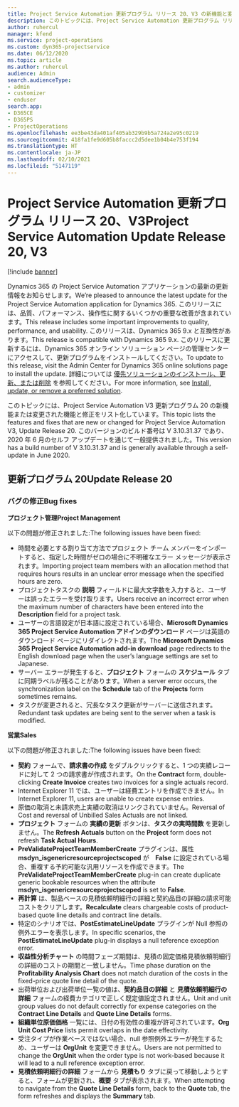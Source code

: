 ```yaml
---
title: Project Service Automation 更新プログラム リリース 20、V3 の新機能と変更点
description: このトピックには、Project Service Automation 更新プログラム リリース 20、V3 で利用可能な機能と修正をリスト化しています
author: ruhercul
manager: kfend
ms.service: project-operations
ms.custom: dyn365-projectservice
ms.date: 06/12/2020
ms.topic: article
ms.author: ruhercul
audience: Admin
search.audienceType:
- admin
- customizer
- enduser
search.app:
- D365CE
- D365PS
- ProjectOperations
ms.openlocfilehash: ee3be43da401af405ab329b9b5a724a2e95c0219
ms.sourcegitcommit: 418fa1fe9d605b8faccc2d5dee1b04b4e753f194
ms.translationtype: HT
ms.contentlocale: ja-JP
ms.lasthandoff: 02/10/2021
ms.locfileid: "5147119"
---
```

# <a name="project-service-automation-update-release-20-v3"></a><span data-ttu-id="29419-103">Project Service Automation 更新プログラム リリース 20、V3</span><span class="sxs-lookup"><span data-stu-id="29419-103">Project Service Automation Update Release 20, V3</span></span>

[!include [banner](../includes/psa-now-project-operations.md)]

<span data-ttu-id="29419-104">Dynamics 365 の Project Service Automation アプリケーションの最新の更新情報をお知らせします。</span><span class="sxs-lookup"><span data-stu-id="29419-104">We’re pleased to announce the latest update for the Project Service Automation application for Dynamics 365.</span></span> <span data-ttu-id="29419-105">このリリースには、品質、パフォーマンス、操作性に関するいくつかの重要な改善が含まれています。</span><span class="sxs-lookup"><span data-stu-id="29419-105">This release includes some important improvements to quality, performance, and usability.</span></span> <span data-ttu-id="29419-106">このリリースは、Dynamics 365 9.x と互換性があります。</span><span class="sxs-lookup"><span data-stu-id="29419-106">This release is compatible with Dynamics 365 9.x.</span></span> <span data-ttu-id="29419-107">このリリースに更新するには、Dynamics 365 オンライン ソリューション ページの管理センターにアクセスして、更新プログラムをインストールしてください。</span><span class="sxs-lookup"><span data-stu-id="29419-107">To update to this release, visit the Admin Center for Dynamics 365 online solutions page to install the update.</span></span> <span data-ttu-id="29419-108">詳細については [優先ソリューションのインストール、更新、または削除](https://docs.microsoft.com/power-platform/admin/install-remove-preferred-solution) を参照してください。</span><span class="sxs-lookup"><span data-stu-id="29419-108">For more information, see [Install, update, or remove a preferred solution](https://docs.microsoft.com/power-platform/admin/install-remove-preferred-solution).</span></span>

<span data-ttu-id="29419-109">このトピックには、Project Service Automation V3 更新プログラム 20 の新機能または変更された機能と修正をリスト化しています。</span><span class="sxs-lookup"><span data-stu-id="29419-109">This topic lists the features and fixes that are new or changed for Project Service Automation V3, Update Release 20.</span></span> <span data-ttu-id="29419-110">このバージョンのビルド番号は V 3.10.31.37 であり、2020 年 6 月のセルフ アップデートを通じて一般提供されました。</span><span class="sxs-lookup"><span data-stu-id="29419-110">This version has a build number of V 3.10.31.37 and is generally available through a self-update in June 2020.</span></span>

## <a name="update-release-20"></a><span data-ttu-id="29419-111">更新プログラム 20</span><span class="sxs-lookup"><span data-stu-id="29419-111">Update Release 20</span></span>

### <a name="bug-fixes"></a><span data-ttu-id="29419-112">バグの修正</span><span class="sxs-lookup"><span data-stu-id="29419-112">Bug fixes</span></span>

<span data-ttu-id="29419-113">**プロジェクト管理**</span><span class="sxs-lookup"><span data-stu-id="29419-113">**Project Management**</span></span>

<span data-ttu-id="29419-114">以下の問題が修正されました:</span><span class="sxs-lookup"><span data-stu-id="29419-114">The following issues have been fixed:</span></span>

- <span data-ttu-id="29419-115">時間を必要とする割り当て方法でプロジェクト チーム メンバーをインポートすると、指定した時間がゼロの場合に不明確なエラー メッセージが表示されます。</span><span class="sxs-lookup"><span data-stu-id="29419-115">Importing project team members with an allocation method that requires hours results in an unclear error message when the specified hours are zero.</span></span>
- <span data-ttu-id="29419-116">プロジェクトタスクの **説明** フィールドに最大文字数を入力すると、ユーザーは誤ったエラーを受け取ります。</span><span class="sxs-lookup"><span data-stu-id="29419-116">Users receive an incorrect error when the maximum number of characters have been entered into the **Description** field for a project task.</span></span>
- <span data-ttu-id="29419-117">ユーザーの言語設定が日本語に設定されている場合、**Microsoft Dynamics 365 Project Service Automation アドインのダウンロード** ページは英語のダウンロード ページにリダイレクトされます。</span><span class="sxs-lookup"><span data-stu-id="29419-117">The **Microsoft Dynamics 365 Project Service Automation add-in download** page redirects to the English download page when the user’s language settings are set to Japanese.</span></span>
- <span data-ttu-id="29419-118">サーバー エラーが発生すると、**プロジェクト** フォームの **スケジュール** タブに同期ラベルが残ることがあります。</span><span class="sxs-lookup"><span data-stu-id="29419-118">When a server error occurs, the synchronization label on the **Schedule** tab of the **Projects** form sometimes remains.</span></span>
- <span data-ttu-id="29419-119">タスクが変更されると、冗長なタスク更新がサーバーに送信されます。</span><span class="sxs-lookup"><span data-stu-id="29419-119">Redundant task updates are being sent to the server when a task is modified.</span></span>

<span data-ttu-id="29419-120">**営業**</span><span class="sxs-lookup"><span data-stu-id="29419-120">**Sales**</span></span>

<span data-ttu-id="29419-121">以下の問題が修正されました:</span><span class="sxs-lookup"><span data-stu-id="29419-121">The following issues have been fixed:</span></span>

- <span data-ttu-id="29419-122">**契約** フォームで、**請求書の作成** をダブルクリックすると、1 つの実績レコードに対して 2 つの請求書が作成されます。</span><span class="sxs-lookup"><span data-stu-id="29419-122">On the **Contract** form, double-clicking **Create Invoice** creates two invoices for a single actuals record.</span></span>
- <span data-ttu-id="29419-123">Internet Explorer 11 では、ユーザーは経費エントリを作成できません。</span><span class="sxs-lookup"><span data-stu-id="29419-123">In Internet Explorer 11, users are unable to create expense entries.</span></span>
- <span data-ttu-id="29419-124">原価の取消と未請求売上実績の取消はリンクされていません。</span><span class="sxs-lookup"><span data-stu-id="29419-124">Reversal of Cost and reversal of Unbilled Sales Actuals are not linked.</span></span>
- <span data-ttu-id="29419-125">**プロジェクト** フォームの **実績の更新** ボタンは、**タスクの実時間数** を更新しません。</span><span class="sxs-lookup"><span data-stu-id="29419-125">The **Refresh Actuals** button on the **Project** form does not refresh **Task Actual Hours**.</span></span>
- <span data-ttu-id="29419-126">**PreValidateProjectTeamMemberCreate** プラグインは、属性 **msdyn_isgenericresourceprojectscoped** が　**False** に設定されている場合、重複する予約可能な汎用リソースを作成できます。</span><span class="sxs-lookup"><span data-stu-id="29419-126">The **PreValidateProjectTeamMemberCreate** plug-in can create duplicate generic bookable resources when the attribute **msdyn_isgenericresourceprojectscoped** is set to **False**.</span></span>
- <span data-ttu-id="29419-127">**再計算** は、製品ベースの見積依頼明細行の詳細と契約品目の詳細の請求可能コストをクリアします。</span><span class="sxs-lookup"><span data-stu-id="29419-127">**Recalculate** clears chargeable costs of product-based quote line details and contract line details.</span></span>
- <span data-ttu-id="29419-128">特定のシナリオでは、**PostEstimateLineUpdate** プラグインが Null 参照の例外エラーを表示します。</span><span class="sxs-lookup"><span data-stu-id="29419-128">In specific scenarios, the **PostEstimateLineUpdate** plug-in displays a null teference exception error.</span></span>
- <span data-ttu-id="29419-129">**収益性分析チャート** の時間フェーズ期間は、見積の固定価格見積依頼明細行の詳細のコストの期間と一致しません。</span><span class="sxs-lookup"><span data-stu-id="29419-129">Time phase duration on the **Profitability Analysis Chart** does not match duration of the costs in the fixed-price quote line detail of the quote.</span></span>
- <span data-ttu-id="29419-130">出荷単位および出荷単位一覧の値は、**契約品目の詳細** と **見積依頼明細行の詳細** フォームの経費カテゴリで正しく既定値設定されません。</span><span class="sxs-lookup"><span data-stu-id="29419-130">Unit and unit group values do not default correctly for expense categories on the **Contract Line Details** and **Quote Line Details** forms.</span></span>
- <span data-ttu-id="29419-131">**組織単位原価価格** 一覧には、日付の有効性の重複が許可されています。</span><span class="sxs-lookup"><span data-stu-id="29419-131">**Org Unit Cost Price** lists permit overlaps in the date effectivity.</span></span>
- <span data-ttu-id="29419-132">受注タイプが作業ベースではない場合、null 参照例外エラーが発生するため、ユーザーは **OrgUnit** を変更できません。</span><span class="sxs-lookup"><span data-stu-id="29419-132">Users are not permitted to change the **OrgUnit** when the order type is not work-based because it will lead to a null reference exception error.</span></span>
- <span data-ttu-id="29419-133">**見積依頼明細行の詳細** フォームから **見積もり** タブに戻って移動しようとすると、フォームが更新され、**概要** タブが表示されます。</span><span class="sxs-lookup"><span data-stu-id="29419-133">When attempting to navigate from the **Quote Line Details** form, back to the **Quote** tab, the form refreshes and displays the **Summary** tab.</span></span>
